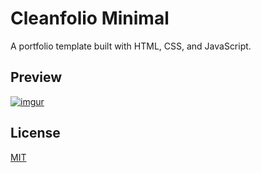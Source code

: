 # Cleanfolio Minimal

A portfolio template built with HTML, CSS, and JavaScript.

## Preview

[![imgur](https://i.imgur.com/5z7cvMz.gif)](https://rjshkhr.github.io/cleanfolio-minimal)



## License

[MIT](https://choosealicense.com/licenses/mit/)
